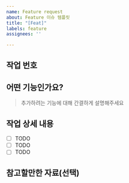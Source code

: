 ```yaml
---
name: Feature request
about: Feature 이슈 템플릿
title: "[Feat]"
labels: feature
assignees: ''

---
```


## 작업 번호
>

## 어떤 기능인가요?

> 추가하려는 기능에 대해 간결하게 설명해주세요

## 작업 상세 내용

- [ ] TODO
- [ ] TODO
- [ ] TODO

## 참고할만한 자료(선택)
